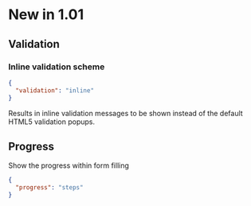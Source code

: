 # New in 1.01

## Validation

### Inline validation scheme

```json
{
  "validation": "inline"
}
```

Results in inline validation messages to be shown instead of the default HTML5 validation popups.

## Progress
Show the progress within form filling

```json
{
  "progress": "steps"
}
```

